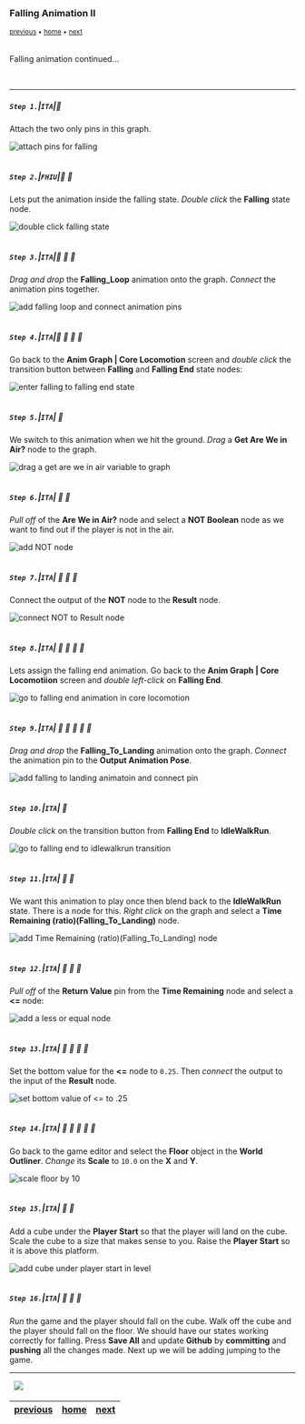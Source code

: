 <img src="https://via.placeholder.com/1000x4/45D7CA/45D7CA" alt="drawing" height="4px"/>

### Falling Animation II

<sub>[previous](../falling/README.md#user-content-falling-animation) • [home](../README.md#user-content-ue4-animations) • [next](../jumping/README.md#user-content-jumping-animation)</sub>

<img src="https://via.placeholder.com/1000x4/45D7CA/45D7CA" alt="drawing" height="4px"/>

Falling animation continued...

<br>

---


##### `Step 1.`\|`ITA`|:small_blue_diamond:

Attach the two only pins in this graph.

![attach pins for falling](images/AttachPinsForFalling.jpg)

<img src="https://via.placeholder.com/500x2/45D7CA/45D7CA" alt="drawing" height="2px" alt = ""/>

##### `Step 2.`\|`FHIU`|:small_blue_diamond: :small_blue_diamond: 

Lets put the animation inside the falling state. *Double click* the **Falling** state node.

![double click falling state](images/DoubleClickFallingState.jpg)

<img src="https://via.placeholder.com/500x2/45D7CA/45D7CA" alt="drawing" height="2px" alt = ""/>

##### `Step 3.`\|`ITA`|:small_blue_diamond: :small_blue_diamond: :small_blue_diamond:

*Drag and drop* the **Falling_Loop** animation onto the graph. *Connect* the animation pins together.

![add falling loop and connect animation pins](images/PlayFallingLoopAnim.jpg)

<img src="https://via.placeholder.com/500x2/45D7CA/45D7CA" alt="drawing" height="2px" alt = ""/>

##### `Step 4.`\|`ITA`|:small_blue_diamond: :small_blue_diamond: :small_blue_diamond: :small_blue_diamond:

Go back to the **Anim Graph | Core Locomotion** screen and *double click* the transition button between **Falling** and **Falling End** state nodes:

![enter falling to falling end state](images/FallingToFallingEndTransition.jpg)

<img src="https://via.placeholder.com/500x2/45D7CA/45D7CA" alt="drawing" height="2px" alt = ""/>

##### `Step 5.`\|`ITA`| :small_orange_diamond:

We switch to this animation when we hit the ground. *Drag* a **Get Are We in Air?** node to the graph.

![drag a get are we in air variable to graph](images/GetAreWeInAirNOT.jpg)

<img src="https://via.placeholder.com/500x2/45D7CA/45D7CA" alt="drawing" height="2px" alt = ""/>

##### `Step 6.`\|`ITA`| :small_orange_diamond: :small_blue_diamond:

*Pull off* of the **Are We in Air?** node and select a **NOT Boolean** node as we want to find out if the player is not in the air.

![add NOT node](images/PullOffNOTBool.jpg)

<img src="https://via.placeholder.com/500x2/45D7CA/45D7CA" alt="drawing" height="2px" alt = ""/>

##### `Step 7.`\|`ITA`| :small_orange_diamond: :small_blue_diamond: :small_blue_diamond:

Connect the output of the **NOT** node to the **Result** node.

![connect NOT to Result node](images/ConnectNotToEnterTransition.jpg)

<img src="https://via.placeholder.com/500x2/45D7CA/45D7CA" alt="drawing" height="2px" alt = ""/>

##### `Step 8.`\|`ITA`| :small_orange_diamond: :small_blue_diamond: :small_blue_diamond: :small_blue_diamond:

Lets assign the falling end animation. Go back to the **Anim Graph | Core Locomotiion** screen and *double left-click* on **Falling End**.

![go to falling end animation in core locomotion](images/DoubleClickFallingEnd.jpg)

<img src="https://via.placeholder.com/500x2/45D7CA/45D7CA" alt="drawing" height="2px" alt = ""/>

##### `Step 9.`\|`ITA`| :small_orange_diamond: :small_blue_diamond: :small_blue_diamond: :small_blue_diamond: :small_blue_diamond:

*Drag and drop* the **Falling_To_Landing** animation onto the graph. *Connect* the animation pin to the **Output Animation Pose**.

![add falling to landing animatoin and connect pin](images/FallingToLandingConnectAnim.jpg)

<img src="https://via.placeholder.com/500x2/45D7CA/45D7CA" alt="drawing" height="2px" alt = ""/>

##### `Step 10.`\|`ITA`| :large_blue_diamond:

*Double click* on the transition button from **Falling End** to **IdleWalkRun**.

![go to falling end to idlewalkrun transition](images/DoubleClickTransitionToEnd.jpg)

<img src="https://via.placeholder.com/500x2/45D7CA/45D7CA" alt="drawing" height="2px" alt = ""/>

##### `Step 11.`\|`ITA`| :large_blue_diamond: :small_blue_diamond: 

We want this animation to play once then blend back to the **IdleWalkRun** state. There is a node for this. *Right click* on the graph and select a **Time Remaining (ratio)(Falling_To_Landing)** node.

![add Time Remaining (ratio)(Falling_To_Landing) node](images/TimeRemainingRatioFallEnd.jpg)

<img src="https://via.placeholder.com/500x2/45D7CA/45D7CA" alt="drawing" height="2px" alt = ""/>


##### `Step 12.`\|`ITA`| :large_blue_diamond: :small_blue_diamond: :small_blue_diamond: 

*Pull off* of the **Return Value** pin from the **Time Remaining** node and select a **<=** node:

![add a less or equal node](images/LessEqualTimeRemaining.jpg)

<img src="https://via.placeholder.com/500x2/45D7CA/45D7CA" alt="drawing" height="2px" alt = ""/>

##### `Step 13.`\|`ITA`| :large_blue_diamond: :small_blue_diamond: :small_blue_diamond:  :small_blue_diamond: 

Set the bottom value for the **<=** node to `0.25`. Then *connect* the output to the input of the **Result** node.

![set bottom value of <= to .25](images/LessThanPointSevenFive.jpg)

<img src="https://via.placeholder.com/500x2/45D7CA/45D7CA" alt="drawing" height="2px" alt = ""/>

##### `Step 14.`\|`ITA`| :large_blue_diamond: :small_blue_diamond: :small_blue_diamond: :small_blue_diamond:  :small_blue_diamond: 

Go back to the game editor and select the **Floor** object in the **World Outliner**. *Change* its **Scale** to `10.0` on the **X** and **Y**.

![scale floor by 10](images/MakeFloorBigger.jpg)

<img src="https://via.placeholder.com/500x2/45D7CA/45D7CA" alt="drawing" height="2px" alt = ""/>

##### `Step 15.`\|`ITA`| :large_blue_diamond: :small_orange_diamond: 

Add a cube under the **Player Start** so that the player will land on the cube. Scale the cube to a size that makes sense to you. Raise the **Player Start** so it is above this platform.

![add cube under player start in level](images/AddCubeUnderPlayerStart.jpg)

<img src="https://via.placeholder.com/500x2/45D7CA/45D7CA" alt="drawing" height="2px" alt = ""/>

##### `Step 16.`\|`ITA`| :large_blue_diamond: :small_orange_diamond:   :small_blue_diamond: 

*Run* the game and the player should fall on the cube. Walk off the cube and the player should fall on the floor. We should have our states working correctly for falling. Press **Save All** and update **Github** by **committing** and **pushing** all the changes made. Next up we will be adding jumping to the game.

___


<img src="https://via.placeholder.com/1000x4/dba81a/dba81a" alt="drawing" height="4px" alt = ""/>

<img src="https://via.placeholder.com/1000x100/45D7CA/000000/?text=Next Up - Jumping Animation">

<img src="https://via.placeholder.com/1000x4/dba81a/dba81a" alt="drawing" height="4px" alt = ""/>

| [previous](../falling/README.md#user-content-falling-animation)| [home](../README.md#user-content-ue4-animations) | [next](../jumping/README.md#user-content-jumping-animation)|
|---|---|---|
